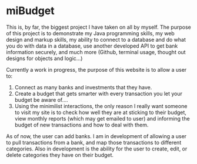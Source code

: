 # miBudget

This is, by far, the biggest project I have taken on all by myself. The purpose of this project is to demonstrate my Java programming skills, my web design and markup skills, my ability to connect to a database and do what you do with data in a database, use another developed API to get bank information securely, and much more (Github, terminal usage, thought out designs for objects and logic...)

Currently a work in progress, the purpose of this website is to allow a user to:
1. Connect as many banks and investments that they have.
2. Create a budget that gets smarter with every transaction you let your budget be aware of....
2. Using the minimilist interactions, the only reason I really want someone to visit my site is to check how well they are at    sticking to their budget, view monthly reports (which may get emailed to user) and informing the budget of new transactions    and how to deal with them.

As of now, the user can add banks. I am in development of allowing a user to pull transactions from a bank, and map those transactions to different categories. Also in development is the ability for the user to create, edit, or delete categories they have on their budget. 
